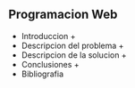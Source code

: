 ## Programacion Web

+ Introduccion
    +
+ Descripcion del problema
    +
+ Descripcion de la solucion
    +
+ Conclusiones
    +
+ Bibliografia